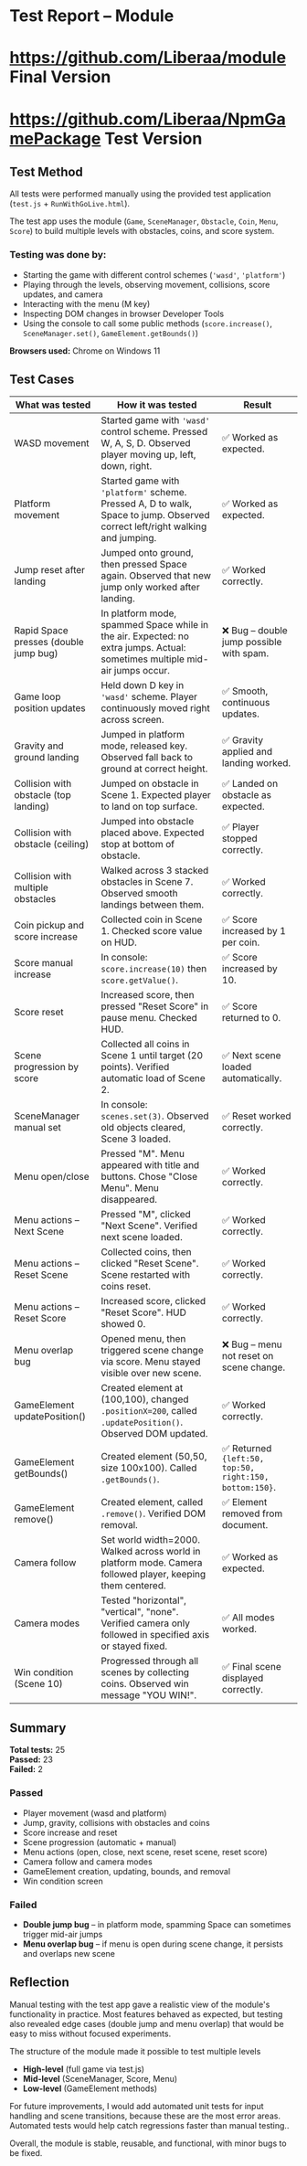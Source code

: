 # Test Report – Module
# https://github.com/Liberaa/module Final Version
# https://github.com/Liberaa/NpmGamePackage Test Version
## Test Method

All tests were performed manually using the provided test application (`test.js` + `RunWithGoLive.html`).

The test app uses the module (`Game`, `SceneManager`, `Obstacle`, `Coin`, `Menu`, `Score`) to build multiple levels with obstacles, coins, and score system.

### Testing was done by:

- Starting the game with different control schemes (`'wasd'`, `'platform'`)
- Playing through the levels, observing movement, collisions, score updates, and camera
- Interacting with the menu (M key)
- Inspecting DOM changes in browser Developer Tools
- Using the console to call some public methods (`score.increase()`, `SceneManager.set()`, `GameElement.getBounds()`)

**Browsers used:** Chrome on Windows 11

## Test Cases

| What was tested | How it was tested | Result |
|-----------------|-------------------|--------|
| WASD movement | Started game with `'wasd'` control scheme. Pressed W, A, S, D. Observed player moving up, left, down, right. | ✅ Worked as expected. |
| Platform movement | Started game with `'platform'` scheme. Pressed A, D to walk, Space to jump. Observed correct left/right walking and jumping. | ✅ Worked as expected. |
| Jump reset after landing | Jumped onto ground, then pressed Space again. Observed that new jump only worked after landing. | ✅ Worked correctly. |
| Rapid Space presses (double jump bug) | In platform mode, spammed Space while in the air. Expected: no extra jumps. Actual: sometimes multiple mid-air jumps occur. | ❌ Bug – double jump possible with spam. |
| Game loop position updates | Held down D key in `'wasd'` scheme. Player continuously moved right across screen. | ✅ Smooth, continuous updates. |
| Gravity and ground landing | Jumped in platform mode, released key. Observed fall back to ground at correct height. | ✅ Gravity applied and landing worked. |
| Collision with obstacle (top landing) | Jumped on obstacle in Scene 1. Expected player to land on top surface. | ✅ Landed on obstacle as expected. |
| Collision with obstacle (ceiling) | Jumped into obstacle placed above. Expected stop at bottom of obstacle. | ✅ Player stopped correctly. |
| Collision with multiple obstacles | Walked across 3 stacked obstacles in Scene 7. Observed smooth landings between them. | ✅ Worked correctly. |
| Coin pickup and score increase | Collected coin in Scene 1. Checked score value on HUD. | ✅ Score increased by 1 per coin. |
| Score manual increase | In console: `score.increase(10)` then `score.getValue()`. | ✅ Score increased by 10. |
| Score reset | Increased score, then pressed "Reset Score" in pause menu. Checked HUD. | ✅ Score returned to 0. |
| Scene progression by score | Collected all coins in Scene 1 until target (20 points). Verified automatic load of Scene 2. | ✅ Next scene loaded automatically. |
| SceneManager manual set | In console: `scenes.set(3)`. Observed old objects cleared, Scene 3 loaded. | ✅ Reset worked correctly. |
| Menu open/close | Pressed "M". Menu appeared with title and buttons. Chose "Close Menu". Menu disappeared. | ✅ Worked correctly. |
| Menu actions – Next Scene | Pressed "M", clicked "Next Scene". Verified next scene loaded. | ✅ Worked correctly. |
| Menu actions – Reset Scene | Collected coins, then clicked "Reset Scene". Scene restarted with coins reset. | ✅ Worked correctly. |
| Menu actions – Reset Score | Increased score, clicked "Reset Score". HUD showed 0. | ✅ Worked correctly. |
| Menu overlap bug | Opened menu, then triggered scene change via score. Menu stayed visible over new scene. | ❌ Bug – menu not reset on scene change. |
| GameElement updatePosition() | Created element at (100,100), changed `.positionX=200`, called `.updatePosition()`. Observed DOM updated. | ✅ Worked correctly. |
| GameElement getBounds() | Created element (50,50, size 100x100). Called `.getBounds()`. | ✅ Returned `{left:50, top:50, right:150, bottom:150}`. |
| GameElement remove() | Created element, called `.remove()`. Verified DOM removal. | ✅ Element removed from document. |
| Camera follow | Set world width=2000. Walked across world in platform mode. Camera followed player, keeping them centered. | ✅ Worked as expected. |
| Camera modes | Tested "horizontal", "vertical", "none". Verified camera only followed in specified axis or stayed fixed. | ✅ All modes worked. |
| Win condition (Scene 10) | Progressed through all scenes by collecting coins. Observed win message "YOU WIN!". | ✅ Final scene displayed correctly. |

## Summary

**Total tests:** 25  
**Passed:** 23  
**Failed:** 2

### Passed

- Player movement (wasd and platform)
- Jump, gravity, collisions with obstacles and coins
- Score increase and reset
- Scene progression (automatic + manual)
- Menu actions (open, close, next scene, reset scene, reset score)
- Camera follow and camera modes
- GameElement creation, updating, bounds, and removal
- Win condition screen

### Failed

- **Double jump bug** – in platform mode, spamming Space can sometimes trigger mid-air jumps
- **Menu overlap bug** – if menu is open during scene change, it persists and overlaps new scene

## Reflection

Manual testing with the test app gave a realistic view of the module's functionality in practice. Most features behaved as expected, but testing also revealed edge cases (double jump and menu overlap) that would be easy to miss without focused experiments.

The structure of the module made it possible to test multiple levels

- **High-level** (full game via test.js)
- **Mid-level** (SceneManager, Score, Menu)
- **Low-level** (GameElement methods)

For future improvements, I would add automated unit tests for input handling and scene transitions, because these are the most error areas. Automated tests would help catch regressions faster than manual testing..

Overall, the module is stable, reusable, and functional, with minor bugs to be fixed.